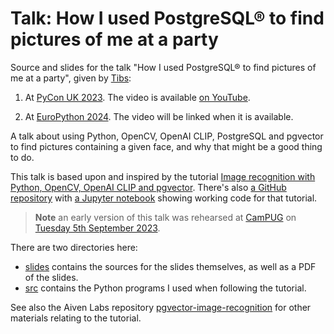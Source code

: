 # Talk: How I used PostgreSQL® to find pictures of me at a party

Source and slides for the talk "How I used PostgreSQL® to find pictures of me
at a party", given by [Tibs](https://aiven.io/tibs):

1. At [PyCon UK 2023](https://2023.pyconuk.org/). The video is available [on
   YouTube](https://www.youtube.com/watch?v=_FqKxKVJGWQ).

2. At [EuroPython 2024](https://ep2024.europython.eu/). The video will be
   linked when it is available.

A talk about using Python, OpenCV, OpenAI CLIP, PostgreSQL and pgvector to
find pictures containing a given face, and why that might be a good thing to do.

This talk is based upon and inspired by the tutorial [Image recognition with Python, OpenCV, OpenAI CLIP and pgvector](https://aiven.io/developer/find-faces-with-pgvector).
There's also [a GitHub
repository](https://github.com/Aiven-Labs/pgvector-image-recognition) with
[a Jupyter notebook](https://github.com/Aiven-Labs/pgvector-image-recognition/blob/main/main.ipynb)
showing working code for that tutorial.

> **Note** an early version of this talk was rehearsed at [CamPUG](https://www.meetup.com/campug) on [Tuesday
 5th September 2023](https://www.meetup.com/campug/events/295523764/).

There are two directories here:

* [slides](./slides) contains the sources for the slides themselves, as well
  as a PDF of the slides.
* [src](./src) contains the Python programs I used when following the
  tutorial.

See also the Aiven Labs repository
[pgvector-image-recognition](https://github.com/Aiven-Labs/pgvector-image-recognition)
for other materials relating to the tutorial.
